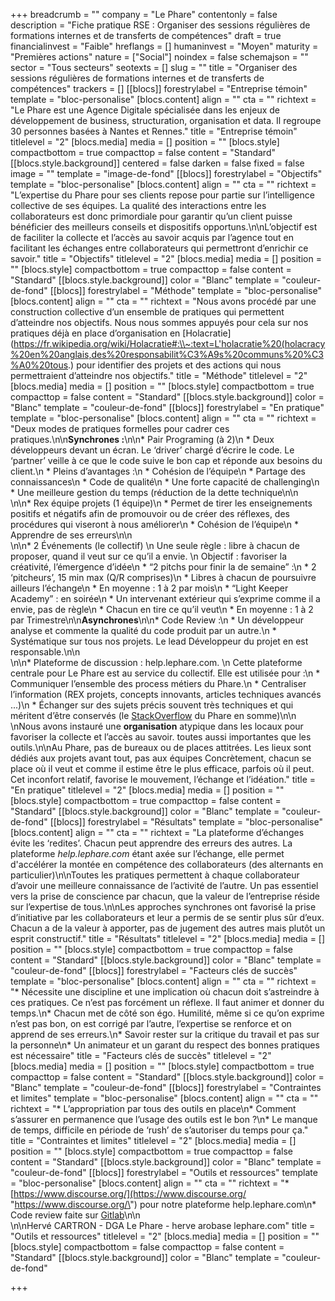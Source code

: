 +++
breadcrumb = ""
company = "Le Phare"
contentonly = false
description = "Fiche pratique RSE : Organiser des sessions régulières de formations internes et de transferts de compétences"
draft = true
financialinvest = "Faible"
hreflangs = []
humaninvest = "Moyen"
maturity = "Premières actions"
nature = ["Social"]
noindex = false
schemajson = ""
sector = "Tous secteurs"
seotexts = []
slug = ""
title = "Organiser des sessions régulières de formations internes et de transferts de compétences"
trackers = []
[[blocs]]
forestrylabel = "Entreprise témoin"
template = "bloc-personalise"
[blocs.content]
align = ""
cta = ""
richtext = "Le Phare est une Agence Digitale spécialisée dans les enjeux de développement de business, structuration, organisation et data. Il regroupe 30 personnes basées à Nantes et Rennes."
title = "Entreprise témoin"
titlelevel = "2"
[blocs.media]
media = []
position = ""
[blocs.style]
compactbottom = true
compacttop = false
content = "Standard"
[[blocs.style.background]]
centered = false
darken = false
fixed = false
image = ""
template = "image-de-fond"
[[blocs]]
forestrylabel = "Objectifs"
template = "bloc-personalise"
[blocs.content]
align = ""
cta = ""
richtext = "L’expertise du Phare pour ses clients repose pour partie sur l’intelligence collective de ses équipes. La qualité des interactions entre les collaborateurs est donc primordiale pour garantir qu’un client puisse bénéficier des meilleurs conseils et dispositifs opportuns.\n\nL’objectif est de faciliter la collecte et l’accès au savoir acquis par l’agence tout en facilitant les échanges entre collaborateurs qui permettront d’enrichir ce savoir."
title = "Objectifs"
titlelevel = "2"
[blocs.media]
media = []
position = ""
[blocs.style]
compactbottom = true
compacttop = false
content = "Standard"
[[blocs.style.background]]
color = "Blanc"
template = "couleur-de-fond"
[[blocs]]
forestrylabel = "Méthode"
template = "bloc-personalise"
[blocs.content]
align = ""
cta = ""
richtext = "Nous avons procédé par une construction collective d’un ensemble de pratiques qui permettent d’atteindre nos objectifs. Nous nous sommes appuyés pour cela sur nos pratiques déjà en place d’organisation en [Holacratie](https://fr.wikipedia.org/wiki/Holacratie#:\\~:text=L'holacratie%20(holacracy%20en%20anglais,des%20responsabilit%C3%A9s%20communs%20%C3%A0%20tous.) pour identifier des projets et des actions qui nous permettraient d’atteindre nos objectifs."
title = "Méthode"
titlelevel = "2"
[blocs.media]
media = []
position = ""
[blocs.style]
compactbottom = true
compacttop = false
content = "Standard"
[[blocs.style.background]]
color = "Blanc"
template = "couleur-de-fond"
[[blocs]]
forestrylabel = "En pratique"
template = "bloc-personalise"
[blocs.content]
align = ""
cta = ""
richtext = "Deux modes de pratiques formelles pour cadrer ces pratiques.\n\n**Synchrones :**\n\n* Pair Programing (à 2)\n  * Deux développeurs devant un écran. Le ‘driver’ chargé d’écrire le code. Le ‘partner’ veille à ce que le code suive le bon cap et réponde aux besoins du client.\n  * Pleins d’avantages :\n    * Cohésion de l’équipe\n    * Partage des connaissances\n    * Code de qualité\n    * Une forte capacité de challenging\n    * Une meilleure gestion du temps (réduction de la dette technique\n\n<br>\n\n* Rex équipe projets (1 équipe)\n  * Permet de tirer les enseignements positifs et négatifs afin de promouvoir ou de créer des réflexes, des procédures qui viseront à nous améliorer\n    * Cohésion de l’équipe\n    * Apprendre de ses erreurs\n\n<br>\n\n* 2 Événements (le collectif)  \n  Une seule règle : libre à chacun de proposer, quand il veut sur ce qu’il a envie.  \n  Objectif : favoriser la créativité, l’émergence d’idée\n  * “2 pitchs pour finir la de semaine” :\n    * 2 ‘pitcheurs’, 15 min max (Q/R comprises)\n    * Libres à chacun de poursuivre ailleurs l’échange\n    * En moyenne : 1 à 2 par mois\n  * “Light Keeper Academy” : en soirée\n    * Un intervenant extérieur qui s’exprime comme il a envie, pas de règle\n    * Chacun en tire ce qu’il veut\n    * En moyenne : 1 à 2 par Trimestre\n\n**Asynchrones**\n\n* Code Review :\n  * Un développeur analyse et commente la qualité du code produit par un autre.\n  * Systématique sur tous nos projets. Le lead Développeur du projet en est responsable.\n\n<br>\n\n* Plateforme de discussion : help.lephare.com.   \n  Cette plateforme centrale pour Le Phare est au service du collectif. Elle est utilisée pour :\n  * Communiquer l’ensemble des process métiers du Phare.\n  * Centraliser l’information (REX projets, concepts innovants, articles techniques avancés ...)\n  * Échanger sur des sujets précis souvent très techniques et qui méritent d’être conservés (le [StackOverflow](https://stackoverflow.com/company) du Phare en somme)\n\n  \nNous avons instauré une **organisation** atypique dans les locaux pour favoriser la collecte et l’accès au savoir. toutes aussi importantes que les outils.\n\nAu Phare, pas de bureaux ou de places attitrées. Les lieux sont dédiés aux projets avant tout, pas aux équipes Concrètement, chacun se place où il veut et comme il estime être le plus efficace, parfois où il peut. Cet inconfort relatif, favorise le mouvement, l’échange et l’idéation."
title = "En pratique"
titlelevel = "2"
[blocs.media]
media = []
position = ""
[blocs.style]
compactbottom = true
compacttop = false
content = "Standard"
[[blocs.style.background]]
color = "Blanc"
template = "couleur-de-fond"
[[blocs]]
forestrylabel = "Résultats"
template = "bloc-personalise"
[blocs.content]
align = ""
cta = ""
richtext = "La plateforme d’échanges évite les ‘redites’. Chacun peut apprendre des erreurs des autres. La plateforme _help.lephare.com_ étant axée sur l’échange, elle permet d'accélérer la montée en compétence des collaborateurs (des alternants en particulier)\n\nToutes les pratiques permettent à chaque collaborateur d’avoir une meilleure connaissance de l’activité de l’autre. Un pas essentiel vers la prise de conscience par chacun, que la valeur de l’entreprise réside sur l’expertise de tous.\n\nLes approches synchrones ont favorisé la prise d’initiative par les collaborateurs et leur a permis de se sentir plus sûr d’eux. Chacun a de la valeur à apporter, pas de jugement des autres mais plutôt un esprit constructif."
title = "Résultats"
titlelevel = "2"
[blocs.media]
media = []
position = ""
[blocs.style]
compactbottom = true
compacttop = false
content = "Standard"
[[blocs.style.background]]
color = "Blanc"
template = "couleur-de-fond"
[[blocs]]
forestrylabel = "Facteurs clés de succès"
template = "bloc-personalise"
[blocs.content]
align = ""
cta = ""
richtext = "* Nécessite une discipline et une implication où chacun doit s’astreindre à ces pratiques. Ce n’est pas forcément un réflexe. Il faut animer et donner du temps.\n* Chacun met de côté son égo. Humilité, même si ce qu’on exprime n’est pas bon, on est corrigé par l’autre, l’expertise se renforce et on apprend de ses erreurs.\n* Savoir rester sur la critique du travail et pas sur la personne\n* Un animateur et un garant du respect des bonnes pratiques est nécessaire"
title = "Facteurs clés de succès"
titlelevel = "2"
[blocs.media]
media = []
position = ""
[blocs.style]
compactbottom = true
compacttop = false
content = "Standard"
[[blocs.style.background]]
color = "Blanc"
template = "couleur-de-fond"
[[blocs]]
forestrylabel = "Contraintes et limites"
template = "bloc-personalise"
[blocs.content]
align = ""
cta = ""
richtext = "* L’appropriation par tous des outils en place\n* Comment s’assurer en permanence que l’usage des outils est le bon ?\n* Le manque de temps, difficile en période de ‘rush’ de s’autoriser du temps pour ça."
title = "Contraintes et limites"
titlelevel = "2"
[blocs.media]
media = []
position = ""
[blocs.style]
compactbottom = true
compacttop = false
content = "Standard"
[[blocs.style.background]]
color = "Blanc"
template = "couleur-de-fond"
[[blocs]]
forestrylabel = "Outils et ressources"
template = "bloc-personalise"
[blocs.content]
align = ""
cta = ""
richtext = "* [https://www.discourse.org/](https://www.discourse.org/ \"https://www.discourse.org/\") pour notre plateforme help.lephare.com\n* Code review faite sur [Gitlab](https://about.gitlab.com/)\n\n<br>\n\nHervé CARTRON - DGA Le Phare - herve arobase lephare.com"
title = "Outils et ressources"
titlelevel = "2"
[blocs.media]
media = []
position = ""
[blocs.style]
compactbottom = false
compacttop = false
content = "Standard"
[[blocs.style.background]]
color = "Blanc"
template = "couleur-de-fond"

+++
